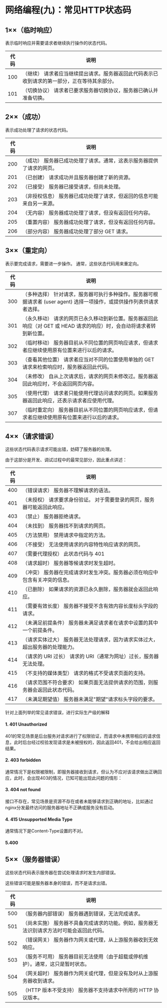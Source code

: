 # 网络编程(九)：常见HTTP状态码

## 1××（临时响应）

表示临时响应并需要请求者继续执行操作的状态代码。

| 代码 | 说明                                                         |
| ---- | ------------------------------------------------------------ |
| 100  | （继续） 请求者应当继续提出请求。服务器返回此代码表示已收到请求的第一部分，正在等待其余部分。 |
| 101  | （切换协议） 请求者已要求服务器切换协议，服务器已确认并准备切换。 |

## 2××（成功）

表示成功处理了请求的状态代码。

| 代码 | 说明                                                         |
| ---- | ------------------------------------------------------------ |
| 200  | （成功） 服务器已成功处理了请求。通常，这表示服务器提供了请求的网页。 |
| 201  | （已创建） 请求成功并且服务器创建了新的资源。                |
| 202  | （已接受） 服务器已接受请求，但尚未处理。                    |
| 203  | （非授权信息） 服务器已成功处理了请求，但返回的信息可能来自另一来源。 |
| 204  | （无内容） 服务器成功处理了请求，但没有返回任何内容。        |
| 205  | （重置内容） 服务器成功处理了请求，但没有返回任何内容。      |
| 206  | （部分内容） 服务器成功处理了部分 GET 请求。                 |

## 3××（重定向）

表示要完成请求，需要进一步操作。 通常，这些状态代码用来重定向。

| 代码 | 说明                                                         |
| ---- | ------------------------------------------------------------ |
| 300  | （多种选择） 针对请求，服务器可执行多种操作。服务器可根据请求者 (user agent) 选择一项操作，或提供操作列表供请求者选择。 |
| 301  | （永久移动） 请求的网页已永久移动到新位置。服务器返回此响应（对 GET 或 HEAD 请求的响应）时，会自动将请求者转到新位置。 |
| 302  | （临时移动） 服务器目前从不同位置的网页响应请求，但请求者应继续使用原有位置来进行以后的请求。 |
| 303  | （查看其他位置） 请求者应当对不同的位置使用单独的 GET 请求来检索响应时，服务器返回此代码。 |
| 304  | （未修改） 自从上次请求后，请求的网页未修改过。服务器返回此响应时，不会返回网页内容。 |
| 305  | （使用代理） 请求者只能使用代理访问请求的网页。如果服务器返回此响应，还表示请求者应使用代理。 |
| 307  | （临时重定向） 服务器目前从不同位置的网页响应请求，但请求者应继续使用原有位置来进行以后的请求。 |

## 4××（请求错误）

这些状态代码表示请求可能出错，妨碍了服务器的处理。

由于这部分是开发、调试过程中的最常见部分，因此重点讲述：

| 代码 | 说明                                                         |
| ---- | ------------------------------------------------------------ |
| 400  | （错误请求） 服务器不理解请求的语法。                        |
| 401  | （未授权） 请求要求身份验证。 对于需要登录的网页，服务器可能返回此响应。 |
| 403  | （禁止） 服务器拒绝请求。                                    |
| 404  | （未找到） 服务器找不到请求的网页。                          |
| 405  | （方法禁用） 禁用请求中指定的方法。                          |
| 406  | （不接受） 无法使用请求的内容特性响应请求的网页。            |
| 407  | （需要代理授权） 此状态代码与 401                            |
| 408  | （请求超时） 服务器等候请求时发生超时。                      |
| 409  | （冲突） 服务器在完成请求时发生冲突。服务器必须在响应中包含有关冲突的信息。 |
| 410  | （已删除） 如果请求的资源已永久删除，服务器就会返回此响应。  |
| 411  | （需要有效长度） 服务器不接受不含有效内容长度标头字段的请求。 |
| 412  | （未满足前提条件） 服务器未满足请求者在请求中设置的其中一个前提条件。 |
| 413  | （请求实体过大） 服务器无法处理请求，因为请求实体过大，超出服务器的处理能力。 |
| 414  | （请求的 URI 过长） 请求的 URI（通常为网址）过长，服务器无法处理。 |
| 415  | （不支持的媒体类型） 请求的格式不受请求页面的支持。          |
| 416  | （请求范围不符合要求） 如果页面无法提供请求的范围，则服务器会返回此状态代码。 |
| 417  | （未满足期望值） 服务器未满足"期望"请求标头字段的要求。      |

针对上面列举的常见请求错误，进行实际生产级的解释

#### 1. 401 Unauthorized

401的常见场景是后台服务对请求进行了权限验证，而请求中未携带相应的请求信息，此时后台经过校验发现请求是未被授权的，因此返回401，不会给出相应返回结果。

#### 2. 403 forbidden

通常情况下是权限被限制，即服务器接收到请求，但认为不应对该请求做出正确回应，此时，会出现403的情况，已知可能出现此问题的情形：

#### 3. 404 not found

接口不存在，常见场景是资源不存在或者未能够请求到正确的地址，比如通过nginx分发最终访问的服务器地址不正确或服务没有启动。

#### 4. 415 Unsupported Media Type

通常情况下是Content-Type设置的不对。

#### 5.400

## 5××（服务器错误）

这些状态代码表示服务器在尝试处理请求时发生内部错误。

这些错误可能是服务器本身的错误，而不是请求出错。

| 代码 | 说明                                                         |
| ---- | ------------------------------------------------------------ |
| 500  | （服务器内部错误） 服务器遇到错误，无法完成请求。            |
| 501  | （尚未实施） 服务器不具备完成请求的功能。例如，服务器无法识别请求方法时可能会返回此代码。 |
| 502  | （错误网关） 服务器作为网关或代理，从上游服务器收到无效响应。 |
| 503  | （服务不可用） 服务器目前无法使用（由于超载或停机维护）。通常，这只是暂时状态。 |
| 504  | （网关超时） 服务器作为网关或代理，但是没有及时从上游服务器收到请求。 |
| 505  | （HTTP 版本不受支持） 服务器不支持请求中所用的 HTTP 协议版本。 |